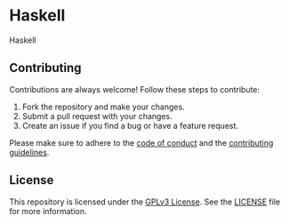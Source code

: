 # Haskell
Haskell

## Contributing

Contributions are always welcome! Follow these steps to contribute:

1. Fork the repository and make your changes. 
2. Submit a pull request with your changes.
3. Create an issue if you find a bug or have a feature request.

Please make sure to adhere to the [code of conduct](CODE_OF_CONDUCT.md) and the [contributing guidelines](CONTRIBUTING.md).

## License

This repository is licensed under the [GPLv3 License](https://www.gnu.org/licenses/gpl-3.0.html). See the [LICENSE](LICENSE) file for more information.
